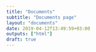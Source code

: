 ```yaml
---
title: "Documents"
subtitle: "Documents page"
layout: "documents"
date: 2019-04-12T13:49:59+03:00
outputs: ["html"]
draft: true
---
```

